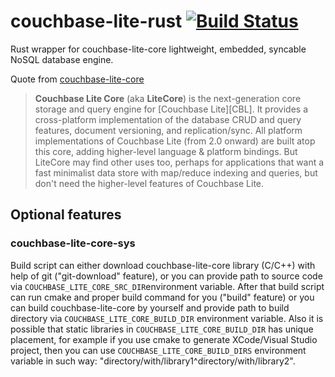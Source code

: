 # couchbase-lite-rust [![Build Status](https://github.com/Dushistov/couchbase-lite-rust/actions/workflows/main.yml/badge.svg?branch=master)](https://github.com/Dushistov/couchbase-lite-rust/actions?query=workflow%3ACI+branch%3Amaster)

Rust wrapper for couchbase-lite-core lightweight, embedded, syncable NoSQL database engine.

Quote from [couchbase-lite-core](https://github.com/couchbase/couchbase-lite-core)

> **Couchbase Lite Core** (aka **LiteCore**) is the next-generation core storage and query engine for [Couchbase Lite][CBL]. It provides a cross-platform implementation of the database CRUD and query features, document versioning, and replication/sync.
> All platform implementations of Couchbase Lite (from 2.0 onward) are built atop this core, adding higher-level language & platform bindings. But LiteCore may find other uses too, perhaps for applications that want a fast minimalist data store with map/reduce indexing and queries, but don't need the higher-level features of Couchbase Lite.

## Optional features

### couchbase-lite-core-sys

Build script can either download couchbase-lite-core library (C/C++) with help of git ("git-download" feature),
or you can provide path to source code via `COUCHBASE_LITE_CORE_SRC_DIR`environment variable.
After that build script can run cmake and proper build command for you ("build" feature)
or you can build couchbase-lite-core by yourself and provide path to build directory via `COUCHBASE_LITE_CORE_BUILD_DIR` environment variable.
Also it is possible that static libraries in `COUCHBASE_LITE_CORE_BUILD_DIR` has unique placement,
for example if you use cmake to generate XCode/Visual Studio project,
then you can use `COUCHBASE_LITE_CORE_BUILD_DIRS` environment variable in such way: "directory/with/library1^directory/with/library2".
